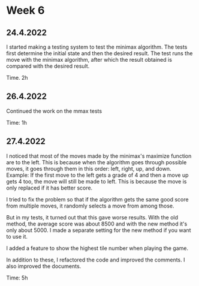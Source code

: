 # Week 6
## 24.4.2022
I started making a testing system to test the minimax algorithm. The tests first
determine the initial state and then the desired result. The test runs the
move with the minimax algorithm, after which the result obtained is compared
with the desired result.

Time. 2h

## 26.4.2022
Continued the work on the mmax tests

Time: 1h

## 27.4.2022
I noticed that most of the moves made by the minimax's maximize function are to
the left. This is because when the algorithm goes through possible moves, it
goes through them in this order: left, right, up, and down. Example: If the
first move to the left gets a grade of 4 and then a move up gets 4 too, the move
will still be made to left. This is because the move is only replaced if it has
better score.

I tried to fix the problem so that if the algorithm gets the same good score
from multiple moves, it randomly selects a move from among those.

But in my tests, it turned out that this gave worse results. With the old
method, the average score was about 8500 and with the new method it's only about
5000. I made a separate setting for the new method if you want to use it.

I added a feature to show the highest tile number when playing the game.

In addition to these, I refactored the code and improved the comments. I also
improved the documents.

Time: 5h

